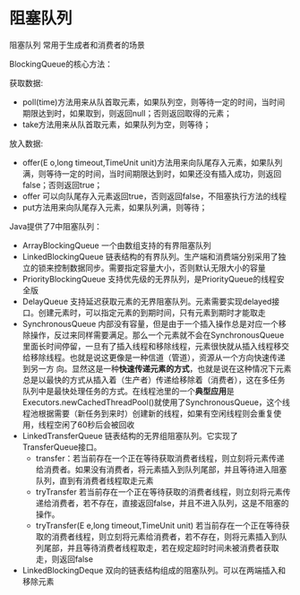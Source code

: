 # 阻塞队列

阻塞队列 常用于生成者和消费者的场景

BlockingQueue的核心方法：

获取数据:

- poll(time)方法用来从队首取元素，如果队列空，则等待一定的时间，当时间期限达到时，如果取到，则返回null；否则返回取得的元素；
- take方法用来从队首取元素，如果队列为空，则等待；

放入数据:

- offer(E o,long timeout,TimeUnit unit)方法用来向队尾存入元素，如果队列满，则等待一定的时间，当时间期限达到时，如果还没有插入成功，则返回false；否则返回true；
- offer 可以向队尾存入元素返回true，否则返回false，不阻塞执行方法的线程
- put方法用来向队尾存入元素，如果队列满，则等待；





Java提供了7中阻塞队列：

- ArrayBlockingQueue  一个由数组支持的有界阻塞队列
- LinkedBlockingQueue   链表结构的有界队列。生产端和消费端分别采用了独立的锁来控制数据同步。需要指定容量大小，否则默认无限大小的容量
- PriorityBlockingQueue 支持优先级的无界队列，是PriorityQueue的线程安全版
- DelayQueue  支持延迟获取元素的无界阻塞队列。元素需要实现delayed接口。创建元素时，可以指定元素的到期时间，只有元素到期时才能取走
- SynchronousQueue  内部没有容量，但是由于一个插入操作总是对应一个移除操作，反过来同样需要满足。那么一个元素就不会在SynchronousQueue 里面长时间停留，一旦有了插入线程和移除线程，元素很快就从插入线程移交给移除线程。也就是说这更像是一种信道（管道），资源从一个方向快速传递到另一方 向。显然这是一种**快速传递元素的方式**，也就是说在这种情况下元素总是以最快的方式从插入着（生产者）传递给移除着（消费者），这在多任务队列中是最快处理任务的方式。在线程池里的一个**典型应用**是Executors.newCachedThreadPool()就使用了SynchronousQueue，这个线程池根据需要（新任务到来时）创建新的线程，如果有空闲线程则会重复使用，线程空闲了60秒后会被回收
- LinkedTransferQueue 链表结构的无界组阻塞队列。它实现了TransferQueue接口。
  - transfer：若当前存在一个正在等待获取消费者线程，则立刻将元素传递给消费者。如果没有消费者，将元素插入到队列尾部，并且等待进入阻塞队列，直到有消费者线程取走元素
  - tryTransfer 若当前存在一个正在等待获取的消费者线程，则立刻将元素传递给消费者，若不存在，直接返回false，并且不进入队列，这是不阻塞的操作。
  - tryTransfer(E e,long timeout,TimeUnit unit) 若当前存在一个正在等待获取的消费者线程，则立刻将元素给消费者，若不存在，则将元素插入到队列尾部，并且等待消费者线程取走，若在规定超时时间未被消费者获取走，则返回false
- LinkedBlockingDeque 双向的链表结构组成的阻塞队列。可以在两端插入和移除元素